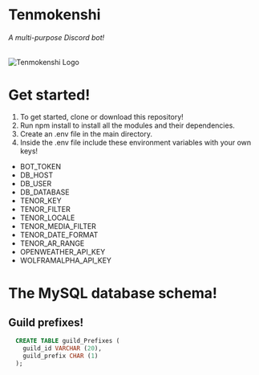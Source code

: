 # Tenmokenshi
###### A multi-purpose Discord bot!

![Tenmokenshi Logo](https://i.ibb.co/RCCRCB1/Tenmokenshi-Logo.png)

# Get started!
1. To get started, clone or download this repository!
2. Run npm install to install all the modules and their dependencies.
3. Create an .env file in the main directory.
4. Inside the .env file include these environment variables with your own keys! 

* BOT_TOKEN
* DB_HOST
* DB_USER
* DB_DATABASE
* TENOR_KEY
* TENOR_FILTER
* TENOR_LOCALE
* TENOR_MEDIA_FILTER
* TENOR_DATE_FORMAT
* TENOR_AR_RANGE
* OPENWEATHER_API_KEY
* WOLFRAMALPHA_API_KEY

# The MySQL database schema!
## Guild prefixes!
```sql
  CREATE TABLE guild_Prefixes (
    guild_id VARCHAR (20),
    guild_prefix CHAR (1)
  );
```
